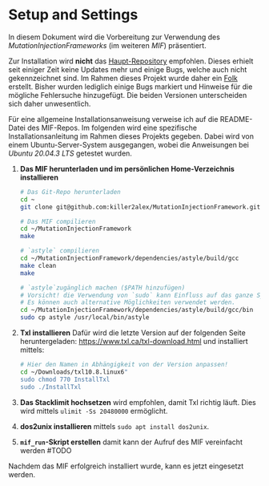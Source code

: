 # Setup and Settings

In diesem Dokument wird die Vorbereitung zur Verwendung des _MutationInjectionFrameworks_ (im weiteren _MIF_) präsentiert.

Zur Installation wird **nicht** das [Haupt-Repository](https://github.com/jeffsvajlenko/MutationInjectionFramework) empfohlen.
Dieses erhielt seit einiger Zeit keine Updates mehr und einige Bugs, welche auch nicht gekennzeichnet sind.
Im Rahmen dieses Projekt wurde daher ein [Folk](https://github.com/killer2alex/MutationInjectionFramework) erstellt.
Bisher wurden lediglich einige Bugs markiert und Hinweise für die mögliche Fehlersuche hinzugefügt.
Die beiden Versionen unterscheiden sich daher unwesentlich.  

Für eine allgemeine Installationsanweisung verweise ich auf die README-Datei des MIF-Repos.
Im folgenden wird eine spezifische Installationsanleitung im Rahmen dieses Projekts gegeben.
Dabei wird von einem Ubuntu-Server-System ausgegangen, wobei die Anweisungen bei _Ubuntu 20.04.3 LTS_ getestet wurden.

1. **Das MIF herunterladen und im persönlichen Home-Verzeichnis installieren**
    ``` bash
    # Das Git-Repo herunterladen
    cd ~
    git clone git@github.com:killer2alex/MutationInjectionFramework.git

    # Das MIF compilieren
    cd ~/MutationInjectionFramework
    make

    # `astyle` compilieren
    cd ~/MutationInjectionFramework/dependencies/astyle/build/gcc
    make clean
    make

    # `astyle`zugänglich machen ($PATH hinzufügen)
    # Vorsicht! die Verwendung von `sudo` kann Einfluss auf das ganze System nehmen
    # Es können auch alternative Möglichkeiten verwendet werden.
    cd ~/MutationInjectionFramework/dependencies/astyle/build/gcc/bin
    sudo cp astyle /usr/local/bin/astyle
    ```

2. **Txl installieren**
    Dafür wird die letzte Version auf der folgenden Seite heruntergeladen: https://www.txl.ca/txl-download.html und installiert mittels: 
    ```bash
    # Hier den Namen in Abhängigkeit von der Version anpassen!
    cd ~/Downloads/txl10.8.linux6" 
    sudo chmod 770 InstallTxl
    sudo ./InstallTxl 
    ```
3. **Das Stacklimit hochsetzen**
    wird empfohlen, damit Txl richtig läuft. Dies wird mittels `ulimit -Ss 20480000` ermöglicht.

4. **dos2unix installieren**
    mittels `sudo apt install dos2unix`.
5. **`mif_run`-Skript erstellen**
    damit kann der Aufruf des MIF vereinfacht werden #TODO

Nachdem das MIF erfolgreich installiert wurde, kann es jetzt eingesetzt werden.
